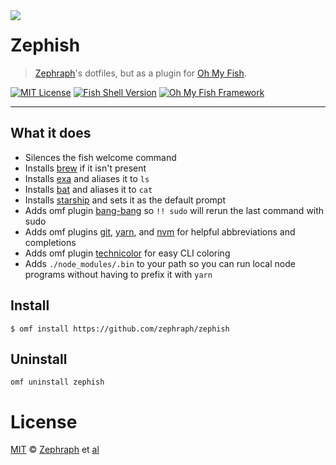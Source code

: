 <img src="https://user-images.githubusercontent.com/3087225/69847296-b4494c00-1244-11ea-969c-fce5bed4d253.png" align="left" />

# Zephish

> [Zephraph](https://github.com/zephraph)'s dotfiles, but as a plugin for [Oh My Fish][omf-link].

[![MIT License](https://img.shields.io/badge/license-MIT-007EC7.svg?style=flat-square)](/LICENSE)
[![Fish Shell Version](https://img.shields.io/badge/fish-v3.3.1-007EC7.svg?style=flat-square)](https://fishshell.com)
[![Oh My Fish Framework](https://img.shields.io/badge/Oh%20My%20Fish-Framework-007EC7.svg?style=flat-square)](https://www.github.com/oh-my-fish/oh-my-fish)

---

## What it does

- Silences the fish welcome command
- Installs [brew](https://brew.sh/) if it isn't present
- Installs [exa](https://github.com/ogham/exa) and aliases it to `ls`
- Installs [bat](https://github.com/sharkdp/bat) and aliases it to `cat`
- Installs [starship](https://github.com/starship/starship) and sets it as the default prompt
- Adds omf plugin [bang-bang](https://github.com/oh-my-fish/plugin-bang-bang) so `!! sudo` will rerun the last command with sudo
- Adds omf plugins [git](https://github.com/jhillyerd/plugin-git), [yarn](https://github.com/zephraph/yarn), and [nvm]() for helpful abbreviations and completions
- Adds omf plugin [technicolor](https://github.com/oh-my-fish/plugin-technicolor) for easy CLI coloring
- Adds `./node_modules/.bin` to your path so you can run local node programs without having to prefix it with `yarn`

## Install

```fish
$ omf install https://github.com/zephraph/zephish
```

## Uninstall

```fish
omf uninstall zephish
```

# License

[MIT][mit] © [Zephraph][author] et [al][contributors]

[mit]: https://opensource.org/licenses/MIT
[author]: https://github.com/zephraph
[contributors]: https://github.com/zephraph/zephish/graphs/contributors
[omf-link]: https://www.github.com/oh-my-fish/oh-my-fish
[license-badge]: https://img.shields.io/badge/license-MIT-007EC7.svg?style=flat-square
